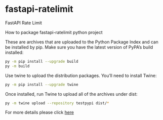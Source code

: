 # fastapi-ratelimit
FastAPI Rate Limit

How to package fastapi-ratelimit python project

These are archives that are uploaded to the Python Package Index and can be installed by pip.
Make sure you have the latest version of PyPA’s build installed:
```bash
py -m pip install --upgrade build
py -m build
```
Use twine to upload the distribution packages. You’ll need to install Twine:
```bash
py -m pip install --upgrade twine
```
Once installed, run Twine to upload all of the archives under dist:
```bash
py -m twine upload --repository testpypi dist/*
```

For more details please click [here](https://packaging.python.org/tutorials/packaging-projects/)
